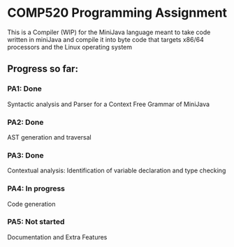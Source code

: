 # COMP520 Programming Assignment

This is a Compiler (WIP) for the MiniJava language meant to take code written in 
miniJava and compile it into byte code that targets x86/64 processors and
the Linux operating system

## Progress so far:

### PA1: Done
Syntactic analysis and Parser for a Context Free Grammar of MiniJava

### PA2: Done
AST generation and traversal

### PA3: Done
Contextual analysis: Identification of variable declaration and type checking

### PA4: In progress
Code generation

### PA5: Not started
Documentation and Extra Features
